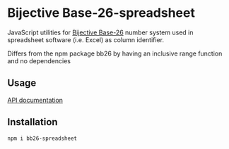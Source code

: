 # Bijective Base-26-spreadsheet

JavaScript utilities for [Bijective Base-26](https://en.wikipedia.org/wiki/Bijective_numeration#The_bijective_base-26_system) number system used in spreadsheet software (i.e. Excel) as column identifier.

Differs from the npm package bb26 by having an inclusive range function and no dependencies

## Usage

[API documentation](https://istareatscreens.github.io/bb26-spreadsheet/)

## Installation

`npm i bb26-spreadsheet`
